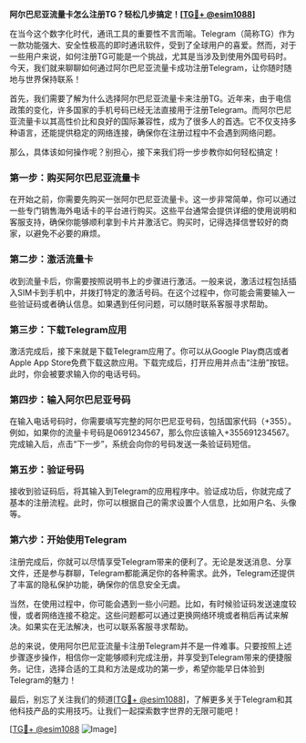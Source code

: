 **阿尔巴尼亚流量卡怎么注册TG？轻松几步搞定！[[TG💪+ @esim1088](https://t.me/s/esim1088)]**

在当今这个数字化时代，通讯工具的重要性不言而喻。Telegram（简称TG）作为一款功能强大、安全性极高的即时通讯软件，受到了全球用户的喜爱。然而，对于一些用户来说，如何注册TG可能是一个挑战，尤其是当涉及到使用外国号码时。今天，我们就来聊聊如何通过阿尔巴尼亚流量卡成功注册Telegram，让你随时随地与世界保持联系！

首先，我们需要了解为什么选择阿尔巴尼亚流量卡来注册TG。近年来，由于电信政策的变化，许多国家的手机号码已经无法直接用于注册Telegram。而阿尔巴尼亚流量卡以其高性价比和良好的国际兼容性，成为了很多人的首选。它不仅支持多种语言，还能提供稳定的网络连接，确保你在注册过程中不会遇到网络问题。

那么，具体该如何操作呢？别担心，接下来我们将一步步教你如何轻松搞定！

### 第一步：购买阿尔巴尼亚流量卡

在开始之前，你需要先购买一张阿尔巴尼亚流量卡。这一步非常简单，你可以通过一些专门销售海外电话卡的平台进行购买。这些平台通常会提供详细的使用说明和客服支持，确保你能够顺利拿到卡片并激活它。购买时，记得选择信誉较好的商家，以避免不必要的麻烦。

### 第二步：激活流量卡

收到流量卡后，你需要按照说明书上的步骤进行激活。一般来说，激活过程包括插入SIM卡到手机中，并拨打特定的激活号码。在这个过程中，你可能会需要输入一些验证码或者确认信息。如果遇到任何问题，可以随时联系客服寻求帮助。

### 第三步：下载Telegram应用

激活完成后，接下来就是下载Telegram应用了。你可以从Google Play商店或者Apple App Store免费下载这款应用。下载完成后，打开应用并点击“注册”按钮。此时，你会被要求输入你的电话号码。

### 第四步：输入阿尔巴尼亚号码

在输入电话号码时，你需要填写完整的阿尔巴尼亚号码，包括国家代码（+355）。例如，如果你的流量卡号码是0691234567，那么你应该输入+355691234567。完成输入后，点击“下一步”，系统会向你的号码发送一条验证码短信。

### 第五步：验证号码

接收到验证码后，将其输入到Telegram的应用程序中。验证成功后，你就完成了基本的注册流程。此时，你可以根据自己的需求设置个人信息，比如用户名、头像等。

### 第六步：开始使用Telegram

注册完成后，你就可以尽情享受Telegram带来的便利了。无论是发送消息、分享文件，还是参与群聊，Telegram都能满足你的各种需求。此外，Telegram还提供了丰富的隐私保护功能，确保你的信息安全无虞。

当然，在使用过程中，你可能会遇到一些小问题。比如，有时候验证码发送速度较慢，或者网络连接不稳定。这些问题都可以通过更换网络环境或者稍后再试来解决。如果实在无法解决，也可以联系客服寻求帮助。

总的来说，使用阿尔巴尼亚流量卡注册Telegram并不是一件难事。只要按照上述步骤逐步操作，相信你一定能够顺利完成注册，并享受到Telegram带来的便捷服务。记住，选择合适的工具和方法是成功的第一步，希望你能早日体验到Telegram的魅力！

最后，别忘了关注我们的频道[[TG💪+ @esim1088](https://t.me/s/esim1088)]，了解更多关于Telegram和其他科技产品的实用技巧。让我们一起探索数字世界的无限可能吧！

[[TG💪+ @esim1088](https://t.me/s/esim1088) ![Image](https://i.postimg.cc/4NQfJmqS/Snipaste-2025-05-13-00-14-12.png)]